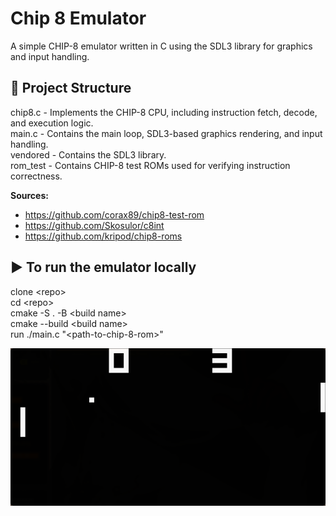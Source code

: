 # Chip 8 Emulator
A simple CHIP-8 emulator written in C using the SDL3 library for graphics and input handling.

## 📁 Project Structure
chip8.c - Implements the CHIP-8 CPU, including instruction fetch, decode, and execution logic.  
main.c - Contains the main loop, SDL3-based graphics rendering, and input handling.  
vendored - Contains the SDL3 library.  
rom_test - Contains CHIP-8 test ROMs used for verifying instruction correctness.

**Sources:**
- https://github.com/corax89/chip8-test-rom  
- https://github.com/Skosulor/c8int  
- https://github.com/kripod/chip8-roms

## ▶️ To run the emulator locally
clone \<repo>\
cd \<repo>\
cmake -S . -B \<build name>\
cmake --build \<build name>\
run ./main.c "\<path-to-chip-8-rom>"


![image](./image/chip8_pong.png)
